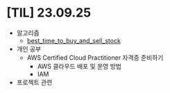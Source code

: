 # [TIL] 23.09.25

* 알고리즘
  * [best_time_to_buy_and_sell_stock](../java_algorithm/leetcode/src/best_time_to_buy_and_sell_stock/Solution.java)
* 개인 공부
  * AWS Certified Cloud Practitioner 자격증 준비하기
    * AWS 클라우드 배포 및 운영 방법 
    * IAM
* 프로젝트 관련
  


  